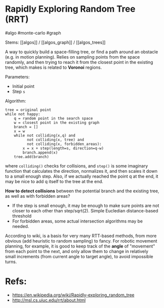 # Rapidly Exploring Random Tree (RRT)

#algo #monte-carlo #graph

Stems: [[algos]] / [[algos_graph]] / [[algos_trees]]

A way to quickly build a space-filling tree, or find a path around an obstacle (e.g. in motion planning). Relies on sampling points from the space randomly, and then trying to reach it from the closest point in the existing tree, which makes is related to **Voronoi** regions.

Parameters:
* Initial point
* Step `s`

Algorithm:
```
tree = original point
while not happy:
    q = random point in the search space
    w = closest point in the existing graph
    branch = []
    x = w
    while not colliding(x,q) and 
          not colliding(x, tree) and 
          not colliding(x, forbidden_areas):
        x = x + step(length=s, direction=q-w)
        branch.append(x)
    tree.add(branch)
```
where `colliding()` checks for collisions, and `step()` is some imaginary function that calculates the direction, normalizes it, and then scales it down to a small enough step. Also, if we actually reached the point q at the end, it may be nice to add q itself to the tree at the end.

**How to detect collisions** between the potential branch and the existing tree, as well as with forbidden areas?
* If the step is small enough, it may be enough to make sure points are not closer to each other than step/sqrt(2). Simple Eucledian distance-based threshold
* For forbidden areas, some actual intersection algorithms may be needed.

According to wiki, is a basis for very many RTT-based methods, from more obvious (add heuristic to random sampling) to fancy. For robotic movement planning, for example, it is good to keep track of the **angle** of "movement" from each point to the next, and only allow them to change in relatively small increments (from current angle to target angle), to avoid impossible turns.

# Refs:

* https://en.wikipedia.org/wiki/Rapidly-exploring_random_tree	
* http://msl.cs.uiuc.edu/rrt/about.html